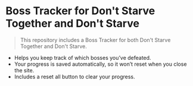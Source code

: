 # Boss Tracker for Don't Starve Together and Don't Starve
> This repository includes a Boss Tracker for both Don't Starve Together and Don't Starve.
- Helps you keep track of which bosses you’ve defeated.
- Your progress is saved automatically, so it won’t reset when you close the site.
- Includes a reset all button to clear your progress.
